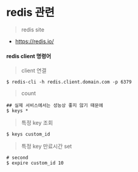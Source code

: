 redis 관련
==================

> redis site
- https://redis.io/


#### redis client 명령어

> client 연결

```
$ redis-cli -h redis.client.domain.com -p 6379
```

> count

```
## 실제 서비스에서는 성능상 좋지 않기 때문에 
$ keys *
```

> 특정 key 조회

```
$ keys custom_id
```

> 특정 key 만료시간 set

```
# second
$ expire custom_id 10
```
